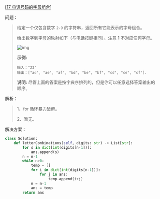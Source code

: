 [[17 电话号码的字母组合]](https://leetcode-cn.com/problems/letter-combinations-of-a-phone-number/)

问题：

> 给定一个仅包含数字 `2-9` 的字符串，返回所有它能表示的字母组合。
>
> 给出数字到字母的映射如下（与电话按键相同）。注意 1 不对应任何字母。
>
> ![img](http://upload.wikimedia.org/wikipedia/commons/thumb/7/73/Telephone-keypad2.svg/200px-Telephone-keypad2.svg.png)
>
> **示例:**
>
> ```
> 输入："23"
> 输出：["ad", "ae", "af", "bd", "be", "bf", "cd", "ce", "cf"].
> ```
>
> **说明:**
> 尽管上面的答案是按字典序排列的，但是你可以任意选择答案输出的顺序。



解析：

> 1、for 循环暴力破解。
>
> 2、暂无。



解决方案：

```python
class Solution:
    def letterCombinations(self, digits: str) -> List[str]:
        for s in dict[int(digits[n-1])]:
            ans.append(s)
        n = n-1
        while n>0:
            temp = []
            for i in dict[int(digits[n-1])]:
                for j in ans:
                    temp.append(i+j)
            n = n-1
            ans = temp
        return ans
```


